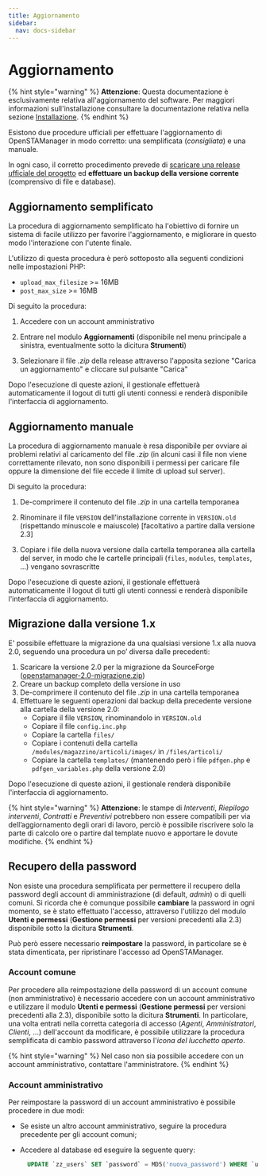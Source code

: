 ```yaml
---
title: Aggiornamento
sidebar:
  nav: docs-sidebar
---
```


# Aggiornamento

{% hint style="warning" %}
**Attenzione**: Questa documentazione è esclusivamente relativa all'aggiornamento del software. Per maggiori informazioni sull'installazione consultare la documentazione relativa nella sezione [Installazione](installazione.md). 
{% endhint %}

Esistono due procedure ufficiali per effettuare l'aggiornamento di OpenSTAManager in modo corretto: una semplificata \(_consigliata_\) e una manuale.

In ogni caso, il corretto procedimento prevede di [scaricare una release ufficiale del progetto](https://github.com/devcode-it/openstamanager/releases) ed **effettuare un backup della versione corrente** \(comprensivo di file e database\).

## Aggiornamento semplificato

La procedura di aggiornamento semplificato ha l'obiettivo di fornire un sistema di facile utilizzo per favorire l'aggiornamento, e migliorare in questo modo l'interazione con l'utente finale.

L'utilizzo di questa procedura è però sottoposto alla seguenti condizioni nelle impostazioni PHP:

* `upload_max_filesize` &gt;= 16MB
* `post_max_size` &gt;= 16MB

Di seguito la procedura: 

1. Accedere con un account amministrativo

2. Entrare nel modulo **Aggiornamenti** \(disponibile nel menu principale a sinistra, eventualmente sotto la dicitura **Strumenti**\) 

3. Selezionare il file _.zip_ della release attraverso l'apposita sezione "Carica un aggiornamento" e cliccare sul pulsante "Carica"

Dopo l'esecuzione di queste azioni, il gestionale effettuerà automaticamente il logout di tutti gli utenti connessi e renderà disponibile l'interfaccia di aggiornamento.

## Aggiornamento manuale

La procedura di aggiornamento manuale è resa disponibile per ovviare ai problemi relativi al caricamento del file _.zip_ \(in alcuni casi il file non viene correttamente rilevato, non sono disponibili i permessi per caricare file oppure la dimensione del file eccede il limite di upload sul server\).

Di seguito la procedura: 

1. De-comprimere il contenuto del file _.zip_ in una cartella temporanea 

2. Rinominare il file `VERSION` dell'installazione corrente in `VERSION.old` \(rispettando minuscole e maiuscole\) \[facoltativo a partire dalla versione 2.3\] 

3. Copiare i file della nuova versione dalla cartella temporanea alla cartella del server, in modo che le cartelle principali \(`files`, `modules`, `templates`, ...\) vengano sovrascritte

Dopo l'esecuzione di queste azioni, il gestionale effettuerà automaticamente il logout di tutti gli utenti connessi e renderà disponibile l'interfaccia di aggiornamento.

## Migrazione dalla versione 1.x

E' possibile effettuare la migrazione da una qualsiasi versione 1.x alla nuova 2.0, seguendo una procedura un po’ diversa dalle precedenti:

1. Scaricare la versione 2.0 per la migrazione da SourceForge \([openstamanager-2.0-migrazione.zip](https://sourceforge.net/projects/openstamanager/files/openstamanager/openstamanager-2.x/)\)
2. Creare un backup completo della versione in uso
3. De-comprimere il contenuto del file _.zip_ in una cartella temporanea
4. Effettuare le seguenti operazioni dal backup della precedente versione alla cartella della versione 2.0:
   * Copiare il file `VERSION`, rinominandolo in `VERSION.old`
   * Copiare il file `config.inc.php`
   * Copiare la cartella `files/`
   * Copiare i contenuti della cartella `/modules/magazzino/articoli/images/` in `/files/articoli/`
   * Copiare la cartella `templates/` \(mantenendo però i file `pdfgen.php` e `pdfgen_variables.php` della versione 2.0\)

Dopo l'esecuzione di queste azioni, il gestionale renderà disponibile l'interfaccia di aggiornamento.

{% hint style="warning" %}
**Attenzione**: le stampe di _Interventi_, _Riepilogo interventi_, _Contratti_ e _Preventivi_ potrebbero non essere compatibili per via dell’aggiornamento degli orari di lavoro, perciò è possibile riscrivere solo la parte di calcolo ore o partire dal template nuovo e apportare le dovute modifiche.
{% endhint %}

## Recupero della password

Non esiste una procedura semplificata per permettere il recupero della password degli account di amministrazione \(di default, _admin_\) o di quelli comuni. Si ricorda che è comunque possibile **cambiare** la password in ogni momento, se è stato effettuato l'accesso, attraverso l'utilizzo del modulo **Utenti e permessi** \(**Gestione permessi** per versioni precedenti alla 2.3\) disponibile sotto la dicitura **Strumenti**.

Può però essere necessario **reimpostare** la password, in particolare se è stata dimenticata, per ripristinare l'accesso ad OpenSTAManager.

### Account comune

Per procedere alla reimpostazione della password di un account comune \(non amministrativo\) è necessario accedere con un account amministrativo e utilizzare il modulo **Utenti e permessi** \(**Gestione permessi** per versioni precedenti alla 2.3\), disponibile sotto la dicitura **Strumenti**. In particolare, una volta entrati nella corretta categoria di accesso \(_Agenti_, _Amministratori_, _Clienti_, ...\) dell'account da modificare, è possibile utilizzare la procedura semplificata di cambio password attraverso l'_icona del lucchetto aperto_.

{% hint style="warning" %}
Nel caso non sia possibile accedere con un account amministrativo, contattare l'amministratore.
{% endhint %}

### Account amministrativo

Per reimpostare la password di un account amministrativo è possibile procedere in due modi:

* Se esiste un altro account amministrativo, seguire la procedura precedente per gli account comuni;
* Accedere al database ed eseguire la seguente query:

  ```sql
    UPDATE `zz_users` SET `password` = MD5('nuova_password') WHERE `username` = 'admin';
  ```

